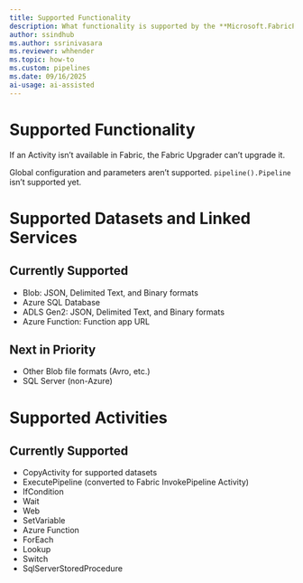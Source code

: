 ```yaml
---
title: Supported Functionality
description: What functionality is supported by the **Microsoft.FabricPipelineUpgrade** PowerShell module
author: ssindhub
ms.author: ssrinivasara
ms.reviewer: whhender
ms.topic: how-to
ms.custom: pipelines
ms.date: 09/16/2025
ai-usage: ai-assisted
---
```


# Supported Functionality
If an Activity isn’t available in Fabric, the Fabric Upgrader can’t upgrade it.

Global configuration and parameters aren’t supported.
`pipeline().Pipeline` isn’t supported yet.

# Supported Datasets and Linked Services
## Currently Supported
- Blob: JSON, Delimited Text, and Binary formats
- Azure SQL Database
- ADLS Gen2: JSON, Delimited Text, and Binary formats
- Azure Function: Function app URL

## Next in Priority
- Other Blob file formats (Avro, etc.)
- SQL Server (non-Azure)

# Supported Activities
## Currently Supported
- CopyActivity for supported datasets
- ExecutePipeline (converted to Fabric InvokePipeline Activity)
- IfCondition
- Wait
- Web
- SetVariable
- Azure Function
- ForEach
- Lookup
- Switch
- SqlServerStoredProcedure
